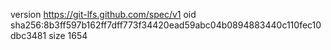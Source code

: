 version https://git-lfs.github.com/spec/v1
oid sha256:8b3ff597b162ff7dff773f34420ead59abc04b0894883440c110fec10dbc3481
size 1654
